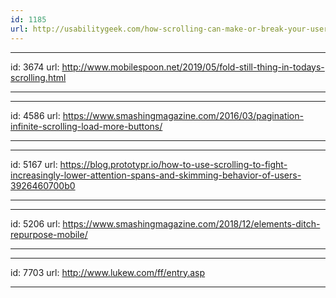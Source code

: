 ```yaml
---
id: 1185
url: http://usabilitygeek.com/how-scrolling-can-make-or-break-your-user-experience/
---
```


---
id: 3674
url: http://www.mobilespoon.net/2019/05/fold-still-thing-in-todays-scrolling.html

---


---
id: 4586
url: https://www.smashingmagazine.com/2016/03/pagination-infinite-scrolling-load-more-buttons/

---


---
id: 5167
url: https://blog.prototypr.io/how-to-use-scrolling-to-fight-increasingly-lower-attention-spans-and-skimming-behavior-of-users-3926460700b0

---

---
id: 5206
url: https://www.smashingmagazine.com/2018/12/elements-ditch-repurpose-mobile/

---

---
id: 7703
url: http://www.lukew.com/ff/entry.asp

---
